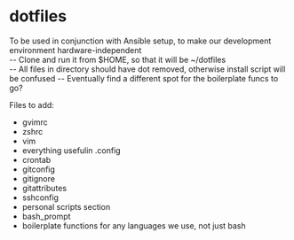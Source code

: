# dotfiles

To be used in conjunction with Ansible setup, to make our development environment hardware-independent  
-- Clone and run it from $HOME, so that it will be ~/dotfiles  
-- All files in directory should have dot removed, otherwise install script will be confused
-- Eventually find a different spot for the boilerplate funcs to go?  

Files to add:  
- gvimrc  
- zshrc  
- vim  
- everything usefulin .config  
- crontab  
- gitconfig  
- gitignore  
- gitattributes  
- sshconfig  
- personal scripts section
- bash_prompt
- boilerplate functions for any languages we use, not just bash  

